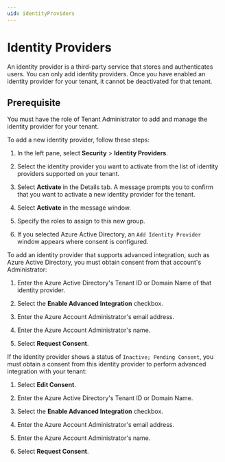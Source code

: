 ```yaml
---
uid: identityProviders
---
```


# Identity Providers

An identity provider is a third-party service that stores and authenticates users. You can only add identity providers. Once you have enabled an identity provider for your tenant, it cannot be deactivated for that tenant.<!--AF 3/28/22 Each step section needs a level 2 heading. I would like to see field names if they exist, in the format: "In the **Name** field, enter..." The intro text could use details about consent (if you don't have the details, leave a comment like this so we know to follow up in the future.) -->

## Prerequisite

You must have the role of Tenant Administrator to add and manage the identity provider for your tenant.

To add a new identity provider, follow these steps:

1. In the left pane, select **Security** > **Identity Providers**.

1. Select the identity provider you want to activate from the list of identity providers supported on your tenant.

1. Select **Activate** in the Details tab. A message prompts you to confirm that you want to activate a new identity provider for the tenant.

1. Select **Activate** in the message window.

1. Specify the roles to assign to this new group.

1. If you selected Azure Active Directory, an `Add Identity Provider` window appears where consent is configured.<!--AF 3/28/22 This wording is awkward and it seems like you would need to click something for the window to appear. I might actually combine the following steps into this procedure. -->

To add an identity provider that supports advanced integration, such as Azure Active Directory, you must obtain consent from that account's Administrator:

1. Enter the Azure Active Directory's Tenant ID or Domain Name of that identity provider.

1. Select the **Enable Advanced Integration** checkbox.

1. Enter the Azure Account Administrator's email address.

1. Enter the Azure Account Administrator's name.

1. Select **Request Consent**.

If the identity provider shows a status of `Inactive; Pending Consent`, you must obtain a consent from this identity provider to perform advanced integration with your tenant:

1. Select **Edit Consent**.

1. Enter the Azure Active Directory's Tenant ID or Domain Name.

1. Select the **Enable Advanced Integration** checkbox.

1. Enter the Azure Account Administrator's email address.

1. Enter the Azure Account Administrator's name.

1. Select **Request Consent**.
